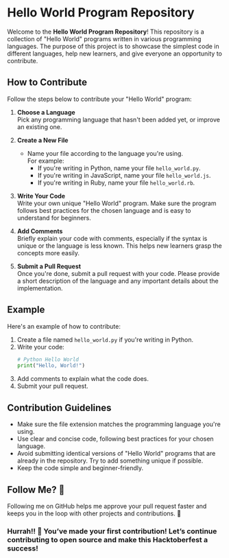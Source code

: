 # Hello World Program Repository

Welcome to the **Hello World Program Repository**! This repository is a collection of "Hello World" programs written in various programming languages. The purpose of this project is to showcase the simplest code in different languages, help new learners, and give everyone an opportunity to contribute.

## How to Contribute

Follow the steps below to contribute your "Hello World" program:

1. **Choose a Language**  
   Pick any programming language that hasn't been added yet, or improve an existing one.

2. **Create a New File**  
   - Name your file according to the language you're using.  
     For example:
     - If you're writing in Python, name your file `hello_world.py`.
     - If you're writing in JavaScript, name your file `hello_world.js`.
     - If you're writing in Ruby, name your file `hello_world.rb`.

3. **Write Your Code**  
   Write your own unique "Hello World" program. Make sure the program follows best practices for the chosen language and is easy to understand for beginners.

4. **Add Comments**  
   Briefly explain your code with comments, especially if the syntax is unique or the language is less known. This helps new learners grasp the concepts more easily.

5. **Submit a Pull Request**  
   Once you're done, submit a pull request with your code. Please provide a short description of the language and any important details about the implementation.

## Example

Here's an example of how to contribute:

1. Create a file named `hello_world.py` if you're writing in Python.
2. Write your code:
   ```python
   # Python Hello World
   print("Hello, World!")
3. Add comments to explain what the code does.
4. Submit your pull request.

## Contribution Guidelines
- Make sure the file extension matches the programming language you're using.
- Use clear and concise code, following best practices for your chosen language.
- Avoid submitting identical versions of "Hello World" programs that are already in the repository. Try to add something unique if possible.
- Keep the code simple and beginner-friendly.

## Follow Me? 🔔

Following me on GitHub helps me approve your pull request faster and keeps you in the loop with other projects and contributions. 🚀

### Hurrah!! 🎉 You’ve made your first contribution! Let’s continue contributing to open source and make this Hacktoberfest a success!
